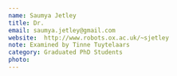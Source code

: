 ```yaml
---
name: Saumya Jetley
title: Dr.
email: saumya.jetley@gmail.com
website:  http://www.robots.ox.ac.uk/~sjetley
note: Examined by Tinne Tuytelaars
category: Graduated PhD Students
photo: 
---
```

